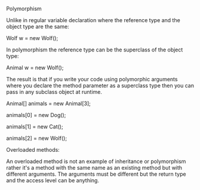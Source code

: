 Polymorphism

Unlike in regular variable declaration where the reference type and the object type are the same:

Wolf w = new Wolf();

In polymorphism the reference type can be the superclass of the object type:

Animal w = new Wolf();

The result is that if you write your code using polymorphic arguments where you declare the method parameter as a superclass type then you can pass in any subclass object at runtime.

Animal[] animals = new Animal[3];

animals[0] = new Dog();

animals[1] = new Cat();

animals[2] = new Wolf();

Overloaded methods:

An overloaded method is not an example of inheritance or polymorphism rather it's a method with the same name as an existing method but with different arguments. The arguments must be different but the return type and the access level can be anything. 
